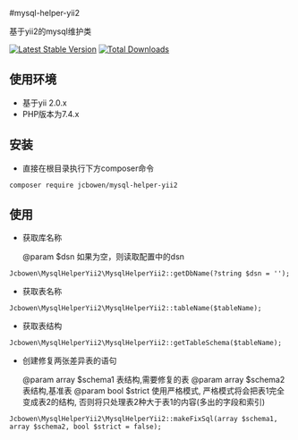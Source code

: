 #mysql-helper-yii2
<p>
  基于yii2的mysql维护类
</p>

[![Latest Stable Version](https://img.shields.io/packagist/v/jcbowen/mysql-helper-yii2.svg)](https://packagist.org/packages/jcbowen/mysql-helper-yii2)
[![Total Downloads](https://img.shields.io/packagist/dt/jcbowen/mysql-helper-yii2.svg)](https://packagist.org/packages/jcbowen/mysql-helper-yii2)

使用环境
------------

- 基于yii 2.0.x
- PHP版本为7.4.x

安装
-------------
- 直接在根目录执行下方composer命令
```
composer require jcbowen/mysql-helper-yii2
```

使用
-------------
- 获取库名称

  @param $dsn 如果为空，则读取配置中的dsn
```
Jcbowen\MysqlHelperYii2\MysqlHelperYii2::getDbName(?string $dsn = '');
```
- 获取表名称
```
Jcbowen\MysqlHelperYii2\MysqlHelperYii2::tableName($tableName);
```
- 获取表结构
```
Jcbowen\MysqlHelperYii2\MysqlHelperYii2::getTableSchema($tableName);
```
- 创建修复两张差异表的语句

  @param array $schema1 表结构,需要修复的表 
  @param array $schema2 表结构,基准表
  @param bool $strict 使用严格模式, 严格模式将会把表1完全变成表2的结构, 否则将只处理表2种大于表1的内容(多出的字段和索引)
```
Jcbowen\MysqlHelperYii2\MysqlHelperYii2::makeFixSql(array $schema1, array $schema2, bool $strict = false);
```



